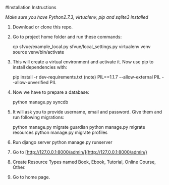 #Installation Instructions

*Make sure you have Python2.7.3, virtualenv, pip and sqlite3 installed*

1. Download or clone this repo.
2. Go to project home folder and run these commands:

    cp sfvue/example_local.py sfvue/local_settings.py 
    virtualenv venv 
    source venv/bin/activate 

3. This will create a virtual environment and activate it. Now use pip to install dependencies with:

    pip install -r dev-requirements.txt
    (note) 
       PIL==1.1.7 --allow-external PIL --allow-unverified PIL


4. Now we have to prepare a database:

    python manage.py syncdb

5. It will ask you to provide username, email and password. Give them and run following migrations:

    python manage.py migrate guardian 
    python manage.py migrate resources 
    python manage.py migrate profiles 

5. Run django server 
    python manage.py runserver 

6. Go to [http://127.0.0.1:8000/admin/](http://127.0.0.1:8000/admin/)

7. Create Resource Types named Book, Ebook, Tutorial, Online Course, Other.

8. Go to home page.
